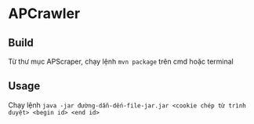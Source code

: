 # APCrawler

## Build
Từ thư mục APScraper, chạy lệnh `mvn package` trên cmd hoặc terminal

## Usage

Chạy lệnh `java -jar đường-dẫn-dến-file-jar.jar <cookie chép từ trình duyệt> <begin id> <end id>`
